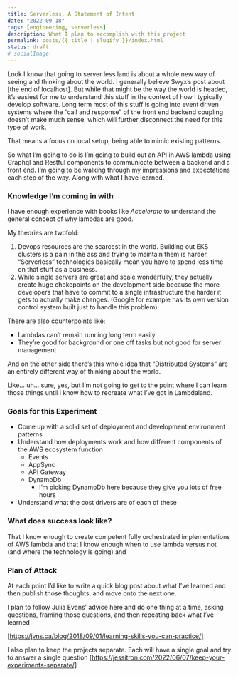 ```yaml
---
title: Serverless, A Statement of Intent
date: "2022-09-18"
tags: [engineering, serverless]
description: What I plan to accomplish with this project
permalink: posts/{{ title | slugify }}/index.html
status: draft
# socialImage:
---
```


Look I know that going to server less land is about a whole new way of seeing and thinking about the world. I generally believe Swyx’s post about [the end of localhost]. But while that might be the way the world is headed, it’s easiest for me to understand this stuff in the context of how I typically develop software. Long term most of this stuff is going into event driven systems where the “call and response” of the front end backend coupling doesn’t make much sense, which will further disconnect the need for this type of work.

That means a focus on local setup, being able to mimic existing patterns.

So what I’m going to do is I’m going to build out an API in AWS lambda using Graphql and Restful components to communicate between a backend and a front end. I’m going to be walking through my impressions and expectations each step of the way. Along with what I have learned.

### Knowledge I’m coming in with

I have enough experience with books like _Accelerate_ to understand the general concept of why lambdas are good.

My theories are twofold:

1. Devops resources are the scarcest in the world. Building out EKS clusters is a pain in the ass and trying to maintain them is harder. “Serverless” technologies basically mean you have to spend less time on that stuff as a business.
2. While single servers are great and scale wonderfully, they actually create huge chokepoints on the development side because the more developers that have to commit to a single infrastructure the harder it gets to actually make changes. (Google for example has its own version control system built just to handle this problem)

There are also counterpoints like:

- Lambdas can’t remain running long term easily
- They’re good for background or one off tasks but not good for server management

And on the other side there’s this whole idea that “Distributed Systems” are an entirely different way of thinking about the world.

Like… uh… sure, yes, but I’m not going to get to the point where I can learn those things until I know how to recreate what I’ve got in Lambdaland.

### Goals for this Experiment

- Come up with a solid set of deployment and development environment patterns
- Understand how deployments work and how different components of the AWS ecosystem function
  - Events
  - AppSync
  - API Gateway
  - DynamoDb
    - I’m picking DynamoDb here because they give you lots of free hours
- Understand what the cost drivers are of each of these

### What does success look like?

That I know enough to create competent fully orchestrated implementations of AWS lambda and that I know enough when to use lambda versus not (and where the technology is going) and

### Plan of Attack

At each point I’d like to write a quick blog post about what I’ve learned and then publish those thoughts, and move onto the next one.

I plan to follow Julia Evans’ advice here and do one thing at a time, asking questions, framing those questions, and then repeating back what I’ve learned

[https://jvns.ca/blog/2018/09/01/learning-skills-you-can-practice/]

I also plan to keep the projects separate. Each will have a single goal and try to answer a single question [https://jessitron.com/2022/06/07/keep-your-experiments-separate/]
